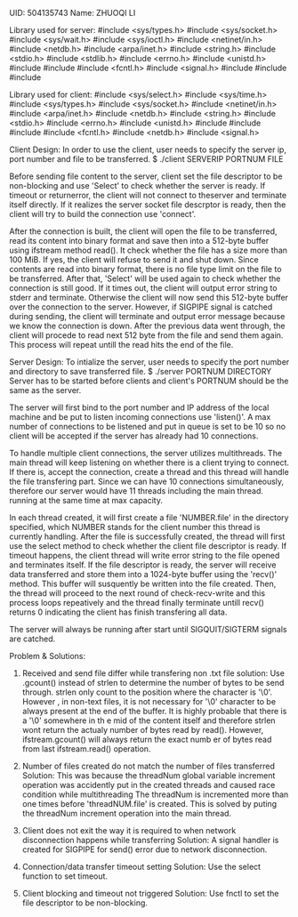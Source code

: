 UID: 504135743
Name: ZHUOQI LI

Library used for server:
#include <sys/types.h>
#include <sys/socket.h>
#include <sys/wait.h>
#include <sys/ioctl.h>
#include <netinet/in.h>
#include <netdb.h>
#include <arpa/inet.h>
#include <string.h>
#include <stdio.h>
#include <stdlib.h>
#include <errno.h>
#include <unistd.h>
#include <fstream>
#include <iostream>
#include <fcntl.h>
#include <signal.h>
#include <thread>
#include <iterator>
#include <vector>

Library used for client:
#include <sys/select.h>
#include <sys/time.h>
#include <sys/types.h>
#include <sys/socket.h>
#include <netinet/in.h>
#include <arpa/inet.h>
#include <netdb.h>
#include <string.h>
#include <stdio.h>
#include <errno.h>
#include <unistd.h>
#include <iostream>
#include <sstream>
#include <fstream>
#include <fcntl.h>
#include <netdb.h>
#include <signal.h>

Client Design:
In order to use the client, user needs to specify the server ip, port number and file to be transferred.
$ ./client SERVERIP PORTNUM FILE 

Before sending file content to the server, client set the file descriptor to be non-blocking and use 'Select' to check whether the server is ready. If timeout or returnerror, the client will not connect to theserver and terminate itself directly. If it realizes the server socket file descrptor is ready, then the client will try to 
build the connection use 'connect'. 

After the connection is built, the client will open the file to be transferred, read its content into binary format and save then into a 512-byte buffer using ifstream method read(). It check whether the file has a size more than 100 MiB. If yes, the client will refuse to send it and shut down. Since contents are read into binary format, there is no file type limit on the file to be transferred. After that, 'Select' will be used again to check whether the connection is still good. If it times out, the client will output error string to stderr and terminate. Otherwise the client will now send this 512-byte buffer over the connection to the server. However, if SIGPIPE signal is catched during sending, the client will terminate and output error message because we know the connection is down. After the previous data went through, the client will procede to read next 512 byte from the file and send them again. This process will repeat untill the read hits the end of the file.

Server Design:
To intialize the server, user needs to specify the port number and directory to save transferred file.
$ ./server PORTNUM DIRECTORY
Server has to be started before clients and client's PORTNUM should be the same as the server.

The server will first bind to the port number and IP address of the local machine and be put to listen incoming connections use 'listen()'. A max number of connections to be listened and put in queue is set to be 10 so no client will be accepted if the server has already had 10 connections. 

To handle multiple client connections, the server utilizes multithreads. The main thread will keep listening on whether there is a client trying to connect. If there is, accept the connection, create a thread and this thread will handle the file transfering part. Since we can have 10 connections simultaneously, therefore our server would have 11 threads including the main thread. running at the same time at max capacity. 

In each thread created, it will first create a file 'NUMBER.file' in the directory specified, which NUMBER stands for the client number this thread is currently handling. After the file is successfully created, the thread will first use the select method to check whether the client file descriptor is ready. If timeout happens, the client thread will write error string to the file opened and terminates itself. If the file descriptor is ready, the server will receive data transferred and store them into a 1024-byte buffer using the 'recv()' method. This buffer will susquently be written into the file created. Then, the thread will proceed to the next round of check-recv-write and this process loops repeatively and the thread finally terminate untill recv() returns 0 indicating the client has finish transfering all data.

The server will always be running after start until SIGQUIT/SIGTERM signals are catched.

Problem & Solutions:
1. Received and send file differ while transfering non .txt file
   solution: Use .gcount() instead of strlen to determine the number of bytes to be send through. strlen only count to the position where the character is '\0'. However   , in non-text files, it is not necessary for '\0' character to be always present at the end of the buffer. It is highly probable that there is a '\0' somewhere in th   e mid of the content itself and therefore strlen wont return the actualy number of bytes read by read(). However, ifstream.gcount() will always return the exact numb   er of bytes read from last ifstream.read() operation.   

2. Number of files created do not match the number of files transferred
   Solution: This was because the threadNum global variable increment operation was accidently put in the created threads and caused race condition while multithreading   The threadNum is incremented more than one times before 'threadNUM.file' is created. This is solved by puting the threadNum increment operation into the main thread.

3. Client does not exit the way it is required to when network disconnection happens while transferring
   Solution: A signal handler is created for SIGPIPE for send() error due to network disconnection. 

4. Connection/data transfer timeout setting
   Solution: Use the select function to set timeout.

5. Client blocking and timeout not triggered
   Solution: Use fnctl to set the file descriptor to be non-blocking. 
